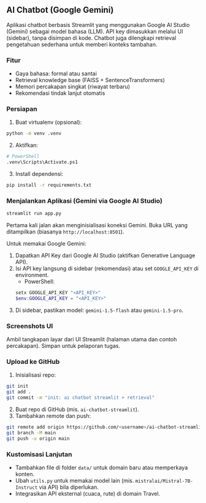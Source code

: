 ## AI Chatbot (Google Gemini)

Aplikasi chatbot berbasis Streamlit yang menggunakan Google AI Studio (Gemini) sebagai model bahasa (LLM). API key dimasukkan melalui UI (sidebar), tanpa disimpan di kode. Chatbot juga dilengkapi retrieval pengetahuan sederhana untuk memberi konteks tambahan.

### Fitur
- Gaya bahasa: formal atau santai
- Retrieval knowledge base (FAISS + SentenceTransformers)
- Memori percakapan singkat (riwayat terbaru)
- Rekomendasi tindak lanjut otomatis

### Persiapan
1. Buat virtualenv (opsional):
```bash
python -m venv .venv
```
2. Aktifkan:
```bash
# PowerShell
.venv\Scripts\Activate.ps1
```
3. Install dependensi:
```bash
pip install -r requirements.txt
```

### Menjalankan Aplikasi (Gemini via Google AI Studio)
```bash
streamlit run app.py
```
Pertama kali jalan akan menginisialisasi koneksi Gemini. Buka URL yang ditampilkan (biasanya `http://localhost:8501`).

Untuk memakai Google Gemini:
1. Dapatkan API Key dari Google AI Studio (aktifkan Generative Language API).
2. Isi API key langsung di sidebar (rekomendasi) atau set `GOOGLE_API_KEY` di environment.
   - PowerShell:
   ```powershell
   setx GOOGLE_API_KEY "<API_KEY>"
   $env:GOOGLE_API_KEY = "<API_KEY>"
   ```
3. Di sidebar, pastikan model: `gemini-1.5-flash` atau `gemini-1.5-pro`.

### Screenshots UI
Ambil tangkapan layar dari UI Streamlit (halaman utama dan contoh percakapan). Simpan untuk pelaporan tugas.

### Upload ke GitHub
1. Inisialisasi repo:
```bash
git init
git add .
git commit -m "init: ai chatbot streamlit + retrieval"
```
2. Buat repo di GitHub (mis. `ai-chatbot-streamlit`).
3. Tambahkan remote dan push:
```bash
git remote add origin https://github.com/<username>/ai-chatbot-streamlit.git
git branch -M main
git push -u origin main
```

### Kustomisasi Lanjutan
- Tambahkan file di folder `data/` untuk domain baru atau memperkaya konten.
- Ubah `utils.py` untuk memakai model lain (mis. `mistralai/Mistral-7B-Instruct` via API) bila diperlukan.
- Integrasikan API eksternal (cuaca, rute) di domain Travel.



